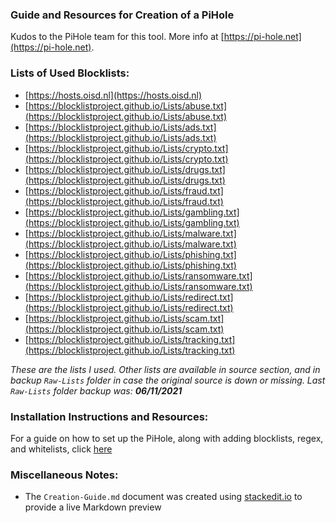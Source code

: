 ### Guide and Resources for Creation of a PiHole
Kudos to the PiHole team for this tool. More info at [https://pi-hole.net](https://pi-hole.net).

### Lists of Used Blocklists:
- [https://hosts.oisd.nl](https://hosts.oisd.nl)
- [https://blocklistproject.github.io/Lists/abuse.txt](https://blocklistproject.github.io/Lists/abuse.txt)
- [https://blocklistproject.github.io/Lists/ads.txt](https://blocklistproject.github.io/Lists/ads.txt)
- [https://blocklistproject.github.io/Lists/crypto.txt](https://blocklistproject.github.io/Lists/crypto.txt)
- [https://blocklistproject.github.io/Lists/drugs.txt](https://blocklistproject.github.io/Lists/drugs.txt)
- [https://blocklistproject.github.io/Lists/fraud.txt](https://blocklistproject.github.io/Lists/fraud.txt)
- [https://blocklistproject.github.io/Lists/gambling.txt](https://blocklistproject.github.io/Lists/gambling.txt)
- [https://blocklistproject.github.io/Lists/malware.txt](https://blocklistproject.github.io/Lists/malware.txt)
- [https://blocklistproject.github.io/Lists/phishing.txt](https://blocklistproject.github.io/Lists/phishing.txt)
- [https://blocklistproject.github.io/Lists/ransomware.txt](https://blocklistproject.github.io/Lists/ransomware.txt)
- [https://blocklistproject.github.io/Lists/redirect.txt](https://blocklistproject.github.io/Lists/redirect.txt)
- [https://blocklistproject.github.io/Lists/scam.txt](https://blocklistproject.github.io/Lists/scam.txt)
- [https://blocklistproject.github.io/Lists/tracking.txt](https://blocklistproject.github.io/Lists/tracking.txt)

_These are the lists I used. Other lists are available in source section, and in backup `Raw-Lists` folder in case the original source is down or missing. Last `Raw-Lists` folder backup was: **06/11/2021**_

### Installation Instructions and Resources:
For a guide on how to set up the PiHole, along with adding blocklists, regex, and whitelists, click [here](https://github.com/ASchneider-GitHub/PiHole-Creation/blob/master/PiHole-Creation-Guide.md)

### Miscellaneous Notes:
- The `Creation-Guide.md` document was created using [stackedit.io](https://stackedit.io/app) to provide a live Markdown preview
